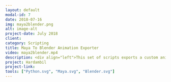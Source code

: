 ```yaml
---
layout: default
modal-id: 7
date: 2018-07-16
img: maya2blender.png
alt: image-alt
project-date: July 2018
client: 
category: Scripting
title: Maya To Blender Animation Exporter
video: maya2blender.mp4
description: <div align="left">This set of scripts exports a custom animation(both model and hair) from Maya and imports them into Blender. This tool was needed because of the shader/renderer license problem that occurred for Deedema team on the "Hardambil" project.</div>
project: Hardambil
project-link: 
tools: ["Python.svg", "Maya.svg", "Blender.svg"]
---
```

